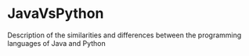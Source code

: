 # JavaVsPython
Description of the similarities and differences between the programming languages of Java and Python
